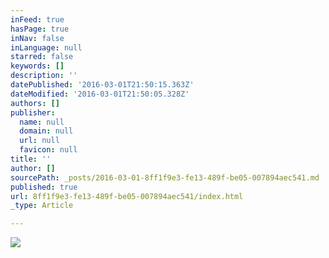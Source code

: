 ```yaml
---
inFeed: true
hasPage: true
inNav: false
inLanguage: null
starred: false
keywords: []
description: ''
datePublished: '2016-03-01T21:50:15.363Z'
dateModified: '2016-03-01T21:50:05.328Z'
authors: []
publisher:
  name: null
  domain: null
  url: null
  favicon: null
title: ''
author: []
sourcePath: _posts/2016-03-01-8ff1f9e3-fe13-489f-be05-007894aec541.md
published: true
url: 8ff1f9e3-fe13-489f-be05-007894aec541/index.html
_type: Article

---
```

![](https://the-grid-user-content.s3-us-west-2.amazonaws.com/8dd2a0ee-1985-4d60-8279-09d5c7031438.jpg)